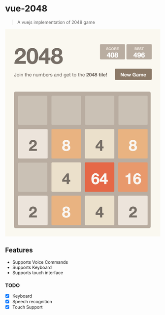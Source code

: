 # vue-2048

> A vuejs implementation of 2048 game

<img src="./screenshot.png">

## Features

- Supports Voice Commands
- Supports Keyboard
- Supports touch interface

### TODO

- [x] Keyboard
- [x] Speech recognition
- [x] Touch Support
